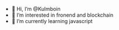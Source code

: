 - 👋 Hi, I’m @Kulmboin
- 👀 I’m interested in fronend and blockchain
- 🌱 I’m currently learning javascript

<!---
Kulmboin/Kulmboin is a ✨ special ✨ repository because its `README.md` (this file) appears on your GitHub profile.
You can click the Preview link to take a look at your changes.
--->
